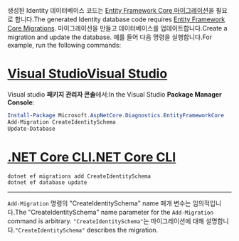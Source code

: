 <span data-ttu-id="83bb7-101">생성된 Identity 데이터베이스 코드는 [Entity Framework Core 마이그레이션](/ef/core/managing-schemas/migrations/)을 필요로 합니다.</span><span class="sxs-lookup"><span data-stu-id="83bb7-101">The generated Identity database code requires [Entity Framework Core Migrations](/ef/core/managing-schemas/migrations/).</span></span> <span data-ttu-id="83bb7-102">마이그레이션을 만들고 데이터베이스를 업데이트합니다.</span><span class="sxs-lookup"><span data-stu-id="83bb7-102">Create a migration and update the database.</span></span> <span data-ttu-id="83bb7-103">예를 들어 다음 명령을 실행합니다.</span><span class="sxs-lookup"><span data-stu-id="83bb7-103">For example, run the following commands:</span></span>

# <a name="visual-studiotabvisual-studio"></a>[<span data-ttu-id="83bb7-104">Visual Studio</span><span class="sxs-lookup"><span data-stu-id="83bb7-104">Visual Studio</span></span>](#tab/visual-studio)

<span data-ttu-id="83bb7-105">Visual studio **패키지 관리자 콘솔**에서:</span><span class="sxs-lookup"><span data-stu-id="83bb7-105">In the Visual Studio **Package Manager Console**:</span></span>

```powershell
Install-Package Microsoft.AspNetCore.Diagnostics.EntityFrameworkCore
Add-Migration CreateIdentitySchema
Update-Database
```

# <a name="net-core-clitabnetcore-cli"></a>[<span data-ttu-id="83bb7-106">.NET Core CLI</span><span class="sxs-lookup"><span data-stu-id="83bb7-106">.NET Core CLI</span></span>](#tab/netcore-cli)

```dotnetcli
dotnet ef migrations add CreateIdentitySchema
dotnet ef database update
```

---

<span data-ttu-id="83bb7-107">`Add-Migration` 명령의 "CreateIdentitySchema" name 매개 변수는 임의적입니다.</span><span class="sxs-lookup"><span data-stu-id="83bb7-107">The "CreateIdentitySchema" name parameter for the `Add-Migration` command is arbitrary.</span></span> <span data-ttu-id="83bb7-108">`"CreateIdentitySchema"`는 마이그레이션에 대해 설명합니다.</span><span class="sxs-lookup"><span data-stu-id="83bb7-108">`"CreateIdentitySchema"` describes the migration.</span></span>
